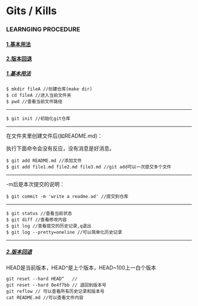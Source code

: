 # Gits / Kills 
### LEARNGING PROCEDURE
#### [1.基本用法](id:basic)
#### [2.版本回退](id:back)

#####  [1.基本用法](#basic)
	$ mkdir fileA //创建仓库(make dir) 
	$ cd fileA //进入当前文件夹
	$ pwd //查看当前文件路径
	

---
	$ git init //初始化git仓库
---
在文件夹里创建文件后(如README.md)：

执行下面命令会没有反应，没有消息是好消息。

	$ git add README.md //添加文件
	$ git add file1.md file2.md file3.md //git add可以一次提交多个文件


---
-m后是本次提交的说明：

	$ git commit -m 'write a readme.ad' //提交到仓库

---
	$ git status //查看当前状态
	$ git diff //查看修改内容
	$ git log //查看提交的历史记录,q退出
	$ git log --pretty=oneline //可以简单化历史记录


---
##### [2.版本回退](#back)

HEAD是当前版本，HEAD^是上个版本，HEAD~100上一白个版本

	git reset --hard HEAD^	 //
	git reset --hard 0e4f7bb // 退回到版本号
	git reflow // 可以查看所有历史记录和版本号
	cat README.md //可以查看文件内容
	
